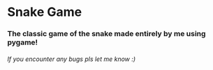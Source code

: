 # Snake Game
### The classic game of the snake made entirely by me using pygame! 
###### If you encounter any bugs pls let me know :)
